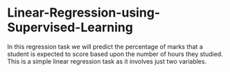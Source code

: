 # Linear-Regression-using-Supervised-Learning
In this regression task we will predict the percentage of marks that a student is expected to score based upon the number of hours they studied. This is a simple linear regression task as it involves just two variables.

